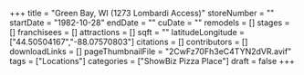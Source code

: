 +++
title = "Green Bay, WI (1273 Lombardi Access)"
storeNumber = ""
startDate = "1982-10-28"
endDate = ""
cuDate = ""
remodels = []
stages = []
franchisees = []
attractions = []
sqft = ""
latitudeLongitude = ["44.50504167","-88.07570803"]
citations = []
contributors = []
downloadLinks = []
pageThumbnailFile = "2CwFz70Fh3eC4TYN2dVR.avif"
tags = ["Locations"]
categories = ["ShowBiz Pizza Place"]
draft = false
+++

